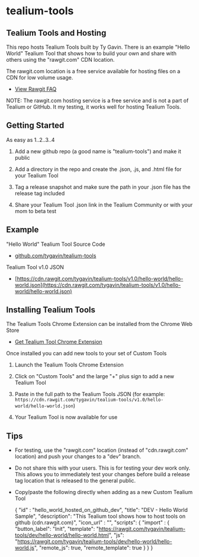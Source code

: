 # tealium-tools

## Tealium Tools and Hosting

This repo hosts Tealium Tools built by Ty Gavin.  There is an example "Hello World" Tealium Tool that shows how to build your own and share with others using the "rawgit.com" CDN location.

The rawgit.com location is a free service available for hosting files on a CDN for low volume usage.

* [View Rawgit FAQ](https://rawgit.com/faq)

NOTE: The rawgit.com hosting service is a free service and is not a part of Tealium or GitHub.  It my testing, it works well for hosting Tealium Tools.


## Getting Started

As easy as 1..2..3..4

1. Add a new github repo (a good name is "tealium-tools") and make it public

2. Add a directory in the repo and create the .json, .js, and .html file for your Tealium Tool

3. Tag a release snapshot and make sure the path in your .json file has the release tag included

4. Share your Tealium Tool .json link in the Tealium Community or with your mom to beta test


## Example

"Hello World" Tealium Tool Source Code

* [github.com/tygavin/tealium-tools](https://github.com/tygavin/tealium-tools)

Tealium Tool v1.0 JSON
 
* [https://cdn.rawgit.com/tygavin/tealium-tools/v1.0/hello-world/hello-world.json](https://cdn.rawgit.com/tygavin/tealium-tools/v1.0/hello-world/hello-world.json)


## Installing Tealium Tools

The Tealium Tools Chrome Extension can be installed from the Chrome Web Store

* [Get Tealium Tool Chrome Extension](https://chrome.google.com/webstore/detail/tealium-tools/gidnphnamcemailggkemcgclnjeeokaa?hl=en-US)

Once installed you can add new tools to your set of Custom Tools

1. Launch the Tealium Tools Chrome Extension

2. Click on "Custom Tools" and the large "+" plus sign to add a new Tealium Tool

3. Paste in the full path to the Tealium Tools JSON (for example: `https://cdn.rawgit.com/tygavin/tealium-tools/v1.0/hello-world/hello-world.json`)

4. Your Tealium Tool is now available for use


## Tips

* For testing, use the "rawgit.com" location (instead of "cdn.rawgit.com" location) and push your changes to a "dev" branch.

* Do not share this with your users.  This is for testing your dev work only.  This allows you to immediately test your changes before build a release tag location that is released to the general public.

* Copy/paste the following directly when adding as a new Custom Tealium Tool


    {
        "id" : "hello_world_hosted_on_github_dev",
        "title": "DEV - Hello World Sample",
        "description": "This Tealium tool shows how to host tools on github (cdn.rawgit.com)",
        "icon_url" : "",
        "scripts": {
            "import" : {
                "button_label": "Init",
                "template": "https://rawgit.com/tygavin/tealium-tools/dev/hello-world/hello-world.html",
                "js": "https://rawgit.com/tygavin/tealium-tools/dev/hello-world/hello-world.js",
                "remote_js": true,
                "remote_template": true
            }
        }
    }

